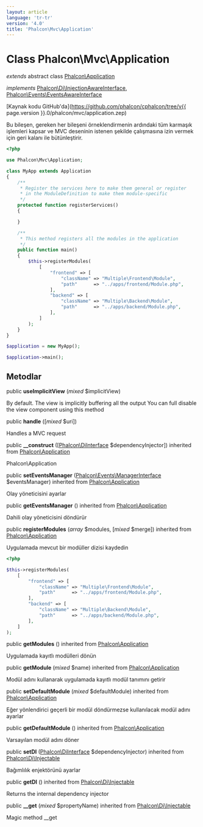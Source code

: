 ```yaml
---
layout: article
language: 'tr-tr'
version: '4.0'
title: 'Phalcon\Mvc\Application'
---
```

# Class **Phalcon\Mvc\Application**

*extends* abstract class [Phalcon\Application](Phalcon_Application)

*implements* [Phalcon\Di\InjectionAwareInterface](Phalcon_Di_InjectionAwareInterface), [Phalcon\Events\EventsAwareInterface](Phalcon_Events_EventsAwareInterface)

[Kaynak kodu GitHub'da](https://github.com/phalcon/cphalcon/tree/v{{ page.version }}.0/phalcon/mvc/application.zep)

Bu bileşen, gereken her bileşeni örneklendirmenin ardındaki tüm karmaşık işlemleri kapsar ve MVC deseninin istenen şekilde çalışmasına izin vermek için geri kalanı ile bütünleştirir.

```php
<?php

use Phalcon\Mvc\Application;

class MyApp extends Application
{
    /**
     * Register the services here to make them general or register
     * in the ModuleDefinition to make them module-specific
     */
    protected function registerServices()
    {

    }

    /**
     * This method registers all the modules in the application
     */
    public function main()
    {
        $this->registerModules(
            [
                "frontend" => [
                    "className" => "Multiple\Frontend\Module",
                    "path"      => "../apps/frontend/Module.php",
                ],
                "backend" => [
                    "className" => "Multiple\Backend\Module",
                    "path"      => "../apps/backend/Module.php",
                ],
            ]
        );
    }
}

$application = new MyApp();

$application->main();

```

## Metodlar

public **useImplicitView** (*mixed* $implicitView)

By default. The view is implicitly buffering all the output You can full disable the view component using this method

public **handle** ([*mixed* $uri])

Handles a MVC request

public **__construct** ([[Phalcon\DiInterface](Phalcon_DiInterface) $dependencyInjector]) inherited from [Phalcon\Application](Phalcon_Application)

Phalcon\Application

public **setEventsManager** ([Phalcon\Events\ManagerInterface](Phalcon_Events_ManagerInterface) $eventsManager) inherited from [Phalcon\Application](Phalcon_Application)

Olay yöneticisini ayarlar

public **getEventsManager** () inherited from [Phalcon\Application](Phalcon_Application)

Dahili olay yöneticisini döndürür

public **registerModules** (*array* $modules, [*mixed* $merge]) inherited from [Phalcon\Application](Phalcon_Application)

Uygulamada mevcut bir modüller dizisi kaydedin

```php
<?php

$this->registerModules(
    [
        "frontend" => [
            "className" => "Multiple\Frontend\Module",
            "path"      => "../apps/frontend/Module.php",
        ],
        "backend" => [
            "className" => "Multiple\Backend\Module",
            "path"      => "../apps/backend/Module.php",
        ],
    ]
);

```

public **getModules** () inherited from [Phalcon\Application](Phalcon_Application)

Uygulamada kayıtlı modülleri dönün

public **getModule** (*mixed* $name) inherited from [Phalcon\Application](Phalcon_Application)

Modül adını kullanarak uygulamada kayıtlı modül tanımını getirir

public **setDefaultModule** (*mixed* $defaultModule) inherited from [Phalcon\Application](Phalcon_Application)

Eğer yönlendirici geçerli bir modül döndürmezse kullanılacak modül adını ayarlar

public **getDefaultModule** () inherited from [Phalcon\Application](Phalcon_Application)

Varsayılan modül adını döner

public **setDI** ([Phalcon\DiInterface](Phalcon_DiInterface) $dependencyInjector) inherited from [Phalcon\Di\Injectable](Phalcon_Di_Injectable)

Bağımlılık enjektörünü ayarlar

public **getDI** () inherited from [Phalcon\Di\Injectable](Phalcon_Di_Injectable)

Returns the internal dependency injector

public **__get** (*mixed* $propertyName) inherited from [Phalcon\Di\Injectable](Phalcon_Di_Injectable)

Magic method __get